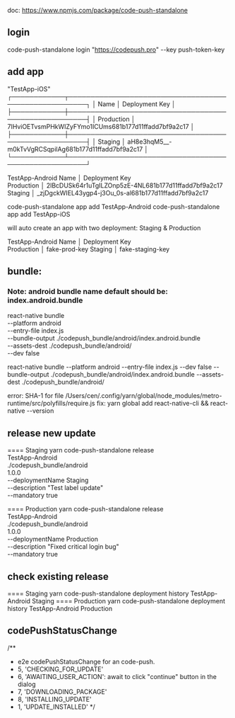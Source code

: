 doc:
https://www.npmjs.com/package/code-push-standalone

## login
code-push-standalone login "https://codepush.pro" --key push-token-key

## add app

"TestApp-iOS" 
┌────────────┬──────────────────────────────────────────────────────┐
│ Name       │ Deployment Key                                       │
├────────────┼──────────────────────────────────────────────────────┤
│ Production │ 7IHviOETvsmPHkWIZyFYmo1ICUms681b177d11ffadd7bf9a2c17 │
├────────────┼──────────────────────────────────────────────────────┤
│ Staging    │ aH8e3hqM5__-m0kTvVgRCSqpilAg681b177d11ffadd7bf9a2c17 │
└────────────┴──────────────────────────────────────────────────────┘

TestApp-Android
Name       	│ Deployment Key  
Production 	│ 2lBcDUSk64r1uTgILZOnp5zE-4NL681b177d11ffadd7bf9a2c17 
Staging    	│ _zjDgckWIEL43ygp4-j3Ou_0s-al681b177d11ffadd7bf9a2c17

code-push-standalone app add TestApp-Android
code-push-standalone app add TestApp-iOS

will auto create an app with two deployment: Staging & Production

TestApp-Android
Name       │ Deployment Key  
Production │ fake-prod-key
Staging    │ fake-staging-key

## bundle:

### Note: android bundle name default should be: index.android.bundle
react-native bundle \
--platform android \
--entry-file index.js \
--bundle-output ./codepush_bundle/android/index.android.bundle \
--assets-dest ./codepush_bundle/android/ \
--dev false

react-native bundle --platform android --entry-file index.js --dev false --bundle-output ./codepush_bundle/android/index.android.bundle --assets-dest ./codepush_bundle/android/

error: SHA-1 for file /Users/cen/.config/yarn/global/node_modules/metro-runtime/src/polyfills/require.js
fix: yarn global add react-native-cli && react-native --version

## release new update

==== Staging
yarn code-push-standalone release \
TestApp-Android \
./codepush_bundle/android \
1.0.0 \
--deploymentName Staging \
--description "Test label update" \
--mandatory true

==== Production
yarn code-push-standalone release \
TestApp-Android \
./codepush_bundle/android \
1.0.0 \
--deploymentName Production \
--description "Fixed critical login bug" \
--mandatory true

## check existing release
==== Staging
yarn code-push-standalone deployment history TestApp-Android Staging
==== Production
yarn code-push-standalone deployment history TestApp-Android Production

## codePushStatusChange
/**
 * e2e codePushStatusChange for an code-push.
 * 5, 'CHECKING_FOR_UPDATE'
 * 6, 'AWAITING_USER_ACTION': await to click "continue" button in the dialog
 * 7, 'DOWNLOADING_PACKAGE'
 * 8, 'INSTALLING_UPDATE'
 * 1, 'UPDATE_INSTALLED'
 */